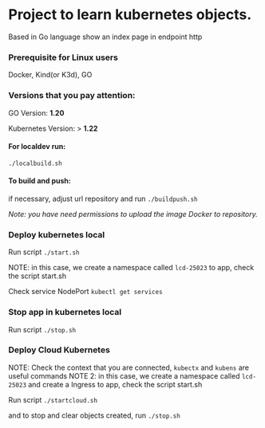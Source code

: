 # Project to learn kubernetes objects.

Based in Go language show an index page in endpoint http

### Prerequisite for Linux users

Docker, Kind(or K3d), GO


### Versions that you pay attention:

GO Version: **1.20**

Kubernetes Version: > **1.22**



#### For localdev run:

`./localbuild.sh`

#### To build and push:

if necessary, adjust url repository and run `./buildpush.sh`

_Note: you have need permissions to upload the image Docker to repository._


### Deploy kubernetes local

Run script `./start.sh`

NOTE: in this case, we create a namespace called `lcd-25023` to app, check the script start.sh

Check service NodePort `kubectl get services`

### Stop app in kubernetes local

Run script `./stop.sh`

### Deploy Cloud Kubernetes
NOTE: Check the context that you are connected, `kubectx` and `kubens` are useful commands
NOTE 2: in this case, we create a namespace called `lcd-25023`  and create a Ingress to app, check the script start.sh

Run script `./startcloud.sh`

and to stop and clear objects created, run `./stop.sh`

